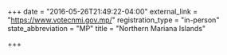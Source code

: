 +++
date = "2016-05-26T21:49:22-04:00"
external_link = "https://www.votecnmi.gov.mp/"
registration_type = "in-person"
state_abbreviation = "MP"
title = "Northern Mariana Islands"

+++

